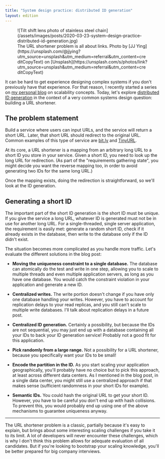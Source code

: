 ```yaml
---
title: "System design practice: distributed ID generation"
layout: edition
---
```


<figure id="cover-img" markdown="1">
![Tilt shift lens photo of stainless steel chain](/assets/images/posts/2020-03-23-system-design-practice-distributed-id-generation.jpg)
<figcaption markdown="1">The URL shortener problem is all about links. Photo by [JJ Ying](https://unsplash.com/@jjying?utm_source=unsplash&utm_medium=referral&utm_content=creditCopyText) on [Unsplash](https://unsplash.com/s/photos/link?utm_source=unsplash&utm_medium=referral&utm_content=creditCopyText)
</figcaption>
</figure>

It can be hard to get experience designing complex systems if you don't previously have that experience. For that reason, I recently started a series on [my personal blog](https://avikdas.com) on scalability concepts. Today, let's explore [distributed ID generation](https://avikdas.com/2020/03/23/scalability-concepts-distributed-id-generation.html) in the context of a very common systems design question: building a URL shortener.

## The problem statement

Build a service where users can input URLs, and the service will return a short URL. Later, that short URL should redirect to the original URL. Common examples of this type of service are [bit.ly](https://bitly.com/) and [TinyURL](https://tinyurl.com/).

At its core, a URL shortener is a mapping from an arbitrary long URL to a short ID you store in your service. Given a short ID, you need to look up the long URL for redirection. (As part of the "requirements gathering state", you might decide you want the reverse mapping too, in order to avoid generating two IDs for the same long URL.)

Once the mapping exists, doing the redirection is straightforward, so we'll look at the ID generation.

## Generating a short ID

The important part of the short ID generation is the short ID must be unique. If you give the service a long URL, whatever ID is generated must not be in use for another long URL. For a single-threaded, single server application, the requirement is easily met: generate a random short ID, check if it already exists in the database, then write to the database only if the ID didn't exist.

The situation becomes more complicated as you handle more traffic. Let's evaluate the different solutions in the blog post:

- **Moving the uniqueness constraint to a single database.** The database can atomically do the test and write in one step, allowing you to scale to multiple threads and even multiple application servers, as long as you have one database. You would catch the constraint violation in your application and generate a new ID.

- **Centralized writes.** The write portion doesn't change if you have only one database handling your writes. However, you have to account for replication delays to your read replicas, and you still can't scale to multiple write databases. I'll talk about replication delays in a future post.

- **Centralized ID generation.** Certainly a possibility, but because the IDs are not sequential, you may just end up with a database containing all your IDs to back your ID generation service! Probably not a good fit for this application.

- **Pick randomly from a large range.** Not a possibility for a URL shortener, because you specifically want your IDs to be small!

- **Encode the partition in the ID.** As you start scaling your application geographically, you'll probably have no choice but to pick this approach, at least across different data centers. As I mentioned in the blog post, in a single data center, you might still use a centralized approach if that makes sense (sufficient randomness in your short IDs for example).

- **Semantic IDs.** You could hash the original URL to get your short ID. However, you have to be careful you don't end up with hash collisions. To prevent this, you would probably end up using one of the above mechanisms to guarantee uniqueness anyway.

---

The URL shortener problem is a classic, partially because it's easy to explain, but brings about some interesting scaling challenges if you take it to its limit. A lot of developers will never encounter these challenges, which is why I don't think this problem allows for adequate evaluation of all candidates. But if you're looking to bootstrap your scaling knowledge, you'll be better prepared for big company interviews.

